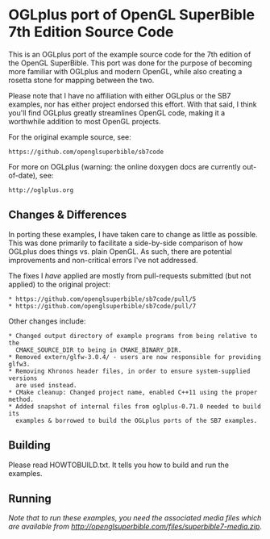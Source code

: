 OGLplus port of OpenGL SuperBible 7th Edition Source Code
=========================================================

This is an OGLplus port of the example source code for the 7th edition of the
OpenGL SuperBible.  This port was done for the purpose of becoming more familiar
with OGLplus and modern OpenGL, while also creating a rosetta stone for mapping
between the two.

Please note that I have no affiliation with either OGLplus or the SB7 examples,
nor has either project endorsed this effort.  With that said, I think you'll
find OGLplus greatly streamlines OpenGL code, making it a worthwhile addition to
most OpenGL projects.

For the original example source, see:

    https://github.com/openglsuperbible/sb7code

For more on OGLplus (warning: the online doxygen docs are currently
out-of-date), see:

    http://oglplus.org


## Changes & Differences ##

In porting these examples, I have taken care to change as little as possible.
This was done primarily to facilitate a side-by-side comparison of how OGLplus
does things vs. plain OpenGL.  As such, there are potential improvements and
non-critical errors I've not addressed.

The fixes I *have* applied are mostly from pull-requests submitted (but not
applied) to the original project:

    * https://github.com/openglsuperbible/sb7code/pull/5
    * https://github.com/openglsuperbible/sb7code/pull/7

Other changes include:

    * Changed output directory of example programs from being relative to the
      CMAKE_SOURCE_DIR to being in CMAKE_BINARY_DIR.
    * Removed extern/glfw-3.0.4/ - users are now responsible for providing glfw3.
    * Removing Khronos header files, in order to ensure system-supplied versions
      are used instead.
    * CMake cleanup: Changed project name, enabled C++11 using the proper method.
    * Added snapshot of internal files from oglplus-0.71.0 needed to build its
      examples & borrowed to build the OGLplus ports of the SB7 examples.


## Building ##

Please read HOWTOBUILD.txt. It tells you how to build and
run the examples.


## Running ##

*Note that to run these examples, you need the associated media files which
are available from http://openglsuperbible.com/files/superbible7-media.zip*.
